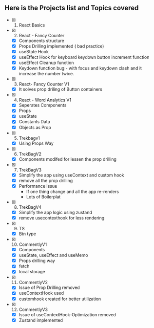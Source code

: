 ## Here is the Projects list and Topics covered


- [x] 1) React Basics
- [x] 2) React - Fancy Counter
   - [x] Components structure
   - [x] Props Drilling implemented  ( bad practice)
   - [x] useState Hook
   - [x] useEffect Hook for keyboard keydown button increment function
   - [x] useEffect Cleanup function
   - [x] Keydown function bug - with focus and keydown clash and it increase the number twice.
- [x] 3) React- Fancy Counter V1
   - [x] It solves prop driling of Button containers
- [x] 4) React - Word Analytics V1
   - [x] Seperates Components
   - [x] Props
   - [x] useState
   - [x] Constants Data
   - [x] Objects as Prop
- [x] 5) Trekbagv1
   - [x] Using Props Way
- [x] 6) TrekBagV2
   - [x] Components modifed for lessen the prop drilling
- [x] 7) TrekBagV3
   - [x] Simplify the app using useContext and custom hook
   - [x] remove all the prop drilling
   - [x] Performance Issue 
      - If one thing change and all the app re-renders
      - Lots of Boilerplat
- [x] 8) TrekBagV4
   - [x] Simplify the app logic using zustand
   - [x] remove usecontexthook for less rendering
- [x] 9) TS
   - [x] Btn type
- [x] 10) CommentlyV1
   - [x] Components
   - [x] useState, useEffect and useMemo
   - [x] Props drilling way
   - [x] fetch
   - [x] local storage
- [x] 11) CommentlyV2
   - [x] Issue of Prop Drilling removed
   - [x] useContextHook used 
   - [x] customhook created for better utilization
- [x] 12) CommentlyV3
   - [x] Issue of useContextHook-Optimization removed
   - [x] Zustand implemented
